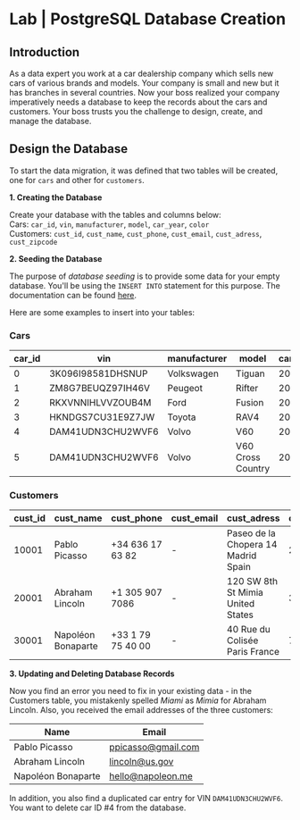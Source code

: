 # Lab | PostgreSQL Database Creation

## Introduction
As a data expert you work at a car dealership company which sells new cars of various brands and models. 
Your company is small and new but it has branches in several countries. 
Now your boss realized your company imperatively needs a database to keep the records about the cars and customers.
Your boss trusts you the challenge to design, create, and manage the database.

## Design the Database
To start the data migration, it was defined that two tables will be created, one for  `cars` and other for `customers`.

**1. Creating the Database** 

Create your database with the tables and columns below:  
Cars: `car_id`, `vin`, `manufacturer`, `model`, `car_year`, `color`  
Customers: `cust_id`, `cust_name`, `cust_phone`, `cust_email`, `cust_adress`, `cust_zipcode`

**2. Seeding the Database** 

The purpose of *database seeding* is to provide some data for your empty database.
You'll be using the `INSERT INTO` statement for this purpose. The documentation can be found [here](https://www.postgresql.org/docs/12/sql-insert.html).

Here are some examples to insert into your tables:

### Cars

| car_id | vin | manufacturer | model | car_year | color |
| --- | --- | --- | --- | --- | --- |
| 0 | 3K096I98581DHSNUP | Volkswagen | Tiguan | 2019 | Blue |
| 1 | ZM8G7BEUQZ97IH46V | Peugeot | Rifter | 2019 | Red |
| 2 | RKXVNNIHLVVZOUB4M | Ford | Fusion | 2018 | White |
| 3 | HKNDGS7CU31E9Z7JW | Toyota | RAV4 | 2018 | Silver |
| 4 | DAM41UDN3CHU2WVF6 | Volvo | V60 | 2019 | Gray |
| 5 | DAM41UDN3CHU2WVF6 | Volvo | V60 Cross Country | 2019 | Gray |

### Customers

| cust_id | cust_name | cust_phone | cust_email | cust_adress | cust_zipcode |
| --- | --- | --- | --- | --- | --- |
| 10001 | Pablo Picasso | +34 636 17 63 82 | - | Paseo de la Chopera 14 Madrid Spain | 28045 |
| 20001 | Abraham Lincoln | +1 305 907 7086 | - | 120 SW 8th St Mimia United States | 33130 |
| 30001 | Napoléon Bonaparte | +33 1 79 75 40 00 | - | 40 Rue du Colisée Paris France | 75008 |


**3. Updating and Deleting Database Records**  

Now you find an error you need to fix in your existing data - in the Customers table, you mistakenly spelled *Miami* as *Mimia* for Abraham Lincoln. Also, you received the email addresses of the three customers:

| Name | Email |
| --- | ---|
| Pablo Picasso | ppicasso@gmail.com |
| Abraham Lincoln | lincoln@us.gov |
| Napoléon Bonaparte | hello@napoleon.me |

In addition, you also find a duplicated car entry for VIN `DAM41UDN3CHU2WVF6`.  
You want to delete car ID #4 from the database. 
